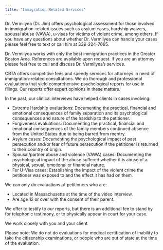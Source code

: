 ```yaml
---
title: "Immigration Related Services"
---
```

Dr. Vermilyea (Dr. Jim) offers psychological assessment for those involved in immigration-related issues such as asylum cases, hardship waivers, spousal abuse (VAWA), u-visas for victims of violent crime, among others. If you have any questions about whether Dr. Vermilyea can handle your cases please feel free to text or call him at 339-224-7695.

Dr. Vermilyea works with only the best immigration practices in the Greater Boston Area. References are available upon request. If you are an attorney please feel free to call and discuss Dr. Vermilyea’s services.

CBTA offers competitive fees and speedy services for attorneys in need of immigration-related consultations. We do thorough and professional evaluations that yield comprehensive psychological reports for use in filings. Our reports offer expert opinions in these matters.


In the past, our clinical interviews have helped clients in cases involving:
<ul>
    <li>Extreme Hardship evaluations: Documenting the practical, financial and emotional consequences of family separation and its psychological consequences and nature of the hardship to the petitioner.</li>
    <li>Forgiveness evaluations: Documenting the practical, financial and emotional consequences of the family members continued absence from the United States due to being barred from reentry.</li>
    <li>Asylum cases: Documenting the psychological impact of past persecution and/or fear of future persecution if the petitioner is returned to their country of origin.</li>
    <li>Spousal/partner abuse and violence (VAWA) cases: Documenting the psychological impact of the abuse suffered whether it is abuse of a physical, sexual, emotional or financial nature.</li>
    <li>For U-Visa cases: Establishing the impact of the violent crime the petitioner was exposed to and the effect it has had on them.</li>
</ul>  


We can only do evaluations of petitioners who are:
<ul>
    <li>Located in Massachusetts at the time of the video interview.</li>
    <li>Are age 12 or over with the consent of their parent.</li>
</ul>

We offer to testify to our reports, but there is an additional fee to stand by for telephonic  testimony, or to physically appear in court for your case.

We work closely with you and your client.

Please note: We do not do evaluations for medical certification of inability to take the citizenship examinations, or people who are out of state at the time of the evaluation.
